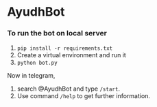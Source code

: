 # AyudhBot

### To run the bot on local server
1. `pip install -r requirements.txt`
2. Create a virtual environment and run it
3. `python bot.py`

Now in telegram, 
1. search @AyudhBot and type `/start`.
2. Use command `/help` to get further information.
